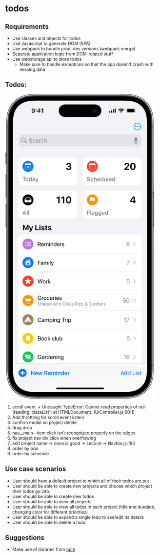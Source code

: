 # todos

## Requirements

- Use classes and objects for todos
- Use Javascript to generate DOM (SPA)
- Use webpack to bundle prod, dev versions (webpack merge)
- Separate application logic from DOM-related stuff
- Use webstorage api to store todos
  - Make sure to handle exceptions so that the app doesn't crash with missing data

## Todos:

![alt text](image-1.png)

1. scroll event -> Uncaught TypeError: Cannot read properties of null (reading 'classList')
   at HTMLDocument.<anonymous> (UIController.js:60:1)
2. Add throttling for scroll event listenr
3. confirm modal on project delete
4. drag drop
5. nav\_\_main--item click isn't recognized properly on the edges
6. fix project nav div click when overflowing
7. edit project name -> once is good -> second -> Navbar.js:180
8. order by prio
9. order by schedule

## Use case scenarios

- User should have a default project to which all of their todos are put
- User should be able to create new projects and choose which project their todos go into.
- User should be able to create new todos
- User should be able to view all projects
- User should be able to view all todos in each project (title and duedate, changing color for different priorities)
- User should be able to expand a single todo to see/edit its details
- User should be able to delete a todo

## Suggestions

- Make use of libraries from [npm](https://github.com/date-fns/date-fns)
